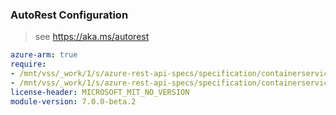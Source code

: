 ### AutoRest Configuration

> see https://aka.ms/autorest

``` yaml
azure-arm: true
require:
- /mnt/vss/_work/1/s/azure-rest-api-specs/specification/containerservice/resource-manager/Microsoft.ContainerService/aks/readme.md
- /mnt/vss/_work/1/s/azure-rest-api-specs/specification/containerservice/resource-manager/Microsoft.ContainerService/aks/readme.go.md
license-header: MICROSOFT_MIT_NO_VERSION
module-version: 7.0.0-beta.2
```
